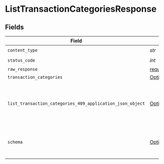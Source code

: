# ListTransactionCategoriesResponse


## Fields

| Field                                                                                                                           | Type                                                                                                                            | Required                                                                                                                        | Description                                                                                                                     |
| ------------------------------------------------------------------------------------------------------------------------------- | ------------------------------------------------------------------------------------------------------------------------------- | ------------------------------------------------------------------------------------------------------------------------------- | ------------------------------------------------------------------------------------------------------------------------------- |
| `content_type`                                                                                                                  | *str*                                                                                                                           | :heavy_check_mark:                                                                                                              | N/A                                                                                                                             |
| `status_code`                                                                                                                   | *int*                                                                                                                           | :heavy_check_mark:                                                                                                              | N/A                                                                                                                             |
| `raw_response`                                                                                                                  | [requests.Response](https://requests.readthedocs.io/en/latest/api/#requests.Response)                                           | :heavy_minus_sign:                                                                                                              | N/A                                                                                                                             |
| `transaction_categories`                                                                                                        | [Optional[shared.TransactionCategories]](../../models/shared/transactioncategories.md)                                          | :heavy_minus_sign:                                                                                                              | Success                                                                                                                         |
| `list_transaction_categories_409_application_json_object`                                                                       | [Optional[ListTransactionCategories409ApplicationJSON]](../../models/operations/listtransactioncategories409applicationjson.md) | :heavy_minus_sign:                                                                                                              | The data type's dataset has not been requested or is still syncing.                                                             |
| `schema`                                                                                                                        | [Optional[shared.Schema]](../../models/shared/schema.md)                                                                        | :heavy_minus_sign:                                                                                                              | Your `query` parameter was not correctly formed                                                                                 |
